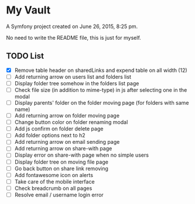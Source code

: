 My Vault
=====

A Symfony project created on June 26, 2015, 8:25 pm.

No need to write the README file, this is just for myself.

TODO List
------
- [x] Remove table header on sharedLinks and expend table on all width (12)
- [ ] Add returning arrow on users list and folders list
- [ ] Display folder tree somehow in the folders list page
- [ ] Check file size (in addition to mime-type) in js after selecting one in the modal
- [ ] Display parents' folder on the folder moving page (for folders with same name)
- [ ] Add returning arrow on folder moving page
- [ ] Change button color on folder renaming modal
- [ ] Add js confirm on folder delete page
- [ ] Add folder options next to h2
- [ ] Add returning arrow on email sending page
- [ ] Add returning arrow on share-with page
- [ ] Display error on share-with page when no simple users
- [ ] Display folder tree on moving file page
- [ ] Go back button on share link removing
- [ ] Add fontawesome icon on alerts
- [ ] Take care of the mobile interface
- [ ] Check breadcrumb on all pages
- [ ] Resolve email / username login error